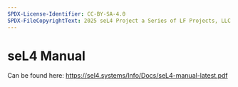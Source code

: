```yaml
---
SPDX-License-Identifier: CC-BY-SA-4.0
SPDX-FileCopyrightText: 2025 seL4 Project a Series of LF Projects, LLC.
---
```


# seL4 Manual

Can be found here: <https://sel4.systems/Info/Docs/seL4-manual-latest.pdf>